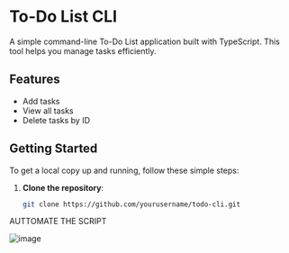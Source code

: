 # To-Do List CLI

A simple command-line To-Do List application built with TypeScript. This tool helps you manage tasks efficiently.

## Features

- Add tasks
- View all tasks
- Delete tasks by ID

## Getting Started

To get a local copy up and running, follow these simple steps:

1. **Clone the repository**:
   ```bash
   git clone https://github.com/yourusername/todo-cli.git


AUTTOMATE THE SCRIPT

![image](https://github.com/user-attachments/assets/bd09576c-11fe-4e84-97ee-df6a231965b2)
